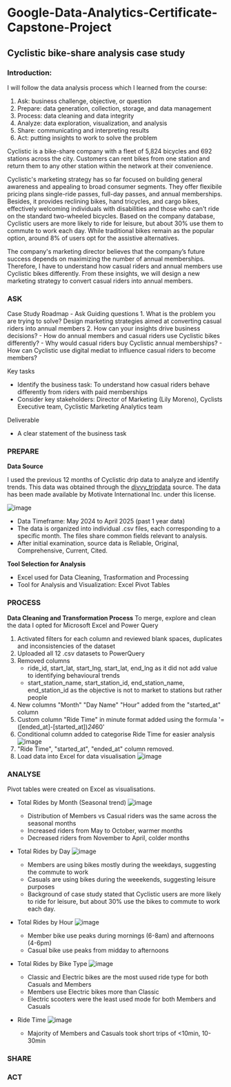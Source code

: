 # Google-Data-Analytics-Certificate-Capstone-Project
## Cyclistic bike-share analysis case study

### Introduction:
I will follow the data analysis process which I learned from the course:

1. Ask: business challenge, objective, or question
2. Prepare: data generation, collection, storage, and data management
3. Process: data cleaning and data integrity
4. Analyze: data exploration, visualization, and analysis
5. Share: communicating and interpreting results
6. Act: putting  insights to work to solve the problem

Cyclistic is a bike-share company with a fleet of 5,824 bicycles and 692 stations across the city. Customers can rent bikes from one station and return them to any other station within the network at their convenience.

Cyclistic's marketing strategy has so far focused on building general awareness and appealing to broad consumer segments. They offer flexibile pricing plans single-ride passes, full-day passes, and annual memberships. Besides, it provides reclining bikes, hand tricycles, and cargo bikes, effectively welcoming individuals with disabilities and those who can't ride on the standard two-wheeled bicycles. 
Based on the company database, Cyclistic users are more likely to ride for leisure, but about 30% use them to commute to work each day. While traditional bikes remain as the popular option, around 8% of users opt for the assistive alternatives.

The company's marketing director believes that the company’s future success depends on maximizing the number of annual memberships. Therefore, I have to understand how casual riders and annual members use Cyclistic bikes differently. From these insights, we will design a new marketing strategy to convert casual riders into annual members.

### ASK
Case Study Roadmap - Ask
Guiding questions
    1.  What is the problem you are trying to solve? Design marketing strategies aimed at converting casual riders into annual members
    2. How can your insights drive business decisions?
        - How do annual members and casual riders use Cyclistic bikes differently?
        - Why would casual riders buy Cyclistic annual memberships?
        - How can Cyclistic use digital mediat to influence casual riders to become members?
 
Key tasks
  - Identify the business task: To understand how casual riders behave differently from riders with paid memberships
  - Consider key stakeholders: Director of Marketing (Lily Moreno), Cyclists Executive team, Cyclistic Marketing Analytics team
 
Deliverable
  - A clear statement of the business task

### PREPARE
**Data Source**

I used the previous 12 months of Cyclistic drip data to analyze and identify trends. This data was obtained through the [divvy_tripdata](https://divvy-tripdata.s3.amazonaws.com/index.html) source. The data has been made available by Motivate International Inc. under this license.

![image](https://github.com/user-attachments/assets/0b7739fb-74e8-4b39-98cf-abfa3392e3c4)

- Data Timeframe: May 2024 to April 2025 (past 1 year data)
- The data is organized into individual .csv files, each corresponding to a specific month. The files share common fields relevant to analysis.
- After initial examination, source data is Reliable, Original, Comprehensive, Current, Cited.

**Tool Selection for Analysis** 
- Excel used for Data Cleaning, Trasformation and Processing
- Tool for Analysis and Visualization: Excel Pivot Tables

### PROCESS
**Data Cleaning and Transformation Process**
To merge, explore and clean the data I opted for Microsoft Excel and Power Query

1. Activated filters for each column and reviewed blank spaces, duplicates and inconsistencies of the dataset
2. Uploaded all 12 .csv datasets to PowerQuery
3. Removed columns
   - ride_id, start_lat, start_lng, start_lat, end_lng as it did not add value to identifying behavioural trends
   - start_station_name, start_station_id, end_station_name, end_station_id as the objective is not to market to stations but rather people
4. New columns "Month" "Day Name" "Hour" added from the "started_at" column
5. Custom column "Ride Time" in minute format added using the formula '=([ended_at]-[started_at])*24*60'
6. Conditional column added to categorise Ride Time for easier analysis
   ![image](https://github.com/user-attachments/assets/42d99d8c-3ee4-4084-aea3-c31aaef31612)
7. "Ride Time", "started_at", "ended_at" column removed.
8. Load data into Excel for data visualisation
![image](https://github.com/user-attachments/assets/3698c39a-5d12-4032-a48b-c18bc4d37954)

### ANALYSE
Pivot tables were created on Excel as visualisations.

* Total Rides by Month (Seasonal trend)
![image](https://github.com/user-attachments/assets/e26d7feb-f4de-498b-8a82-331447bfc5d5)

    - Distribution of Members vs Casual riders was the same across the seasonal months
    - Increased riders from May to October, warmer months
    - Decreased riders from November to April, colder months

* Total Rides by Day
 ![image](https://github.com/user-attachments/assets/ca2a330a-e1c3-43e8-a837-f3bf9935996c)
    - Members are using bikes mostly during the weekdays, suggesting the commute to work
    - Casuals are using bikes during the weeekends, suggesting leisure purposes
    - Background of case study stated that Cyclistic users are more likely to ride for leisure, but about 30% use the bikes to commute to work each day.

* Total Rides by Hour
![image](https://github.com/user-attachments/assets/27b72047-820d-4cee-9c36-ce44aa8082f9)
    - Member bike use peaks during mornings (6-8am) and afternoons (4-6pm)
    - Casual bike use peaks from midday to afternoons

* Total Rides by Bike Type
![image](https://github.com/user-attachments/assets/60a2b2e0-489d-40e1-b9af-c37508324850)
    - Classic and Electric bikes are the most uused ride type for both Casuals and Members
    - Members use Electric bikes more than Classic
    - Electric scooters were the least used mode for both Members and Casuals

* Ride Time
![image](https://github.com/user-attachments/assets/3873c8bd-ea95-4df7-853f-a6b205db083a)
    - Majority of Members and Casuals took short trips of <10min, 10-30min


### SHARE

### ACT
